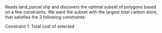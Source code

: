 
Reads land_parcel.shp and discovers the optimal subset of polygons based on a few constraints. We want the subset with the largest total carbon store, that satisfies the 3 following constraints:

Constraint 1: Total cost of selected
